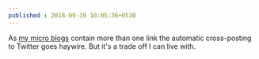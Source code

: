```yaml
---
published : 2018-09-19 10:05:36+0530
---
```


As [my micro blogs](http://micro.kaushikc.org) contain more than one link the automatic cross-posting to Twitter goes haywire. But it's a trade off I can live with.
